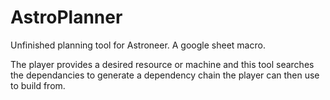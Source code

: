 # AstroPlanner

Unfinished planning tool for Astroneer. A google sheet macro.

The player provides a desired resource or machine and this tool searches the dependancies to generate a dependency chain the player can then use to build from.
